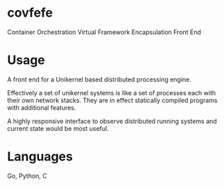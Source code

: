 # covfefe
Container Orchestration Virtual Framework Encapsulation Front End

# Usage
A front end for a Unikernel based distributed processing engine.

Effectively a set of unikernel systems is like a set of processes each with their own network stacks. They are in effect statically compiled programs with additional features.

A highly responsive interface to observe distributed running systems and current state would be most useful.

# Languages
Go, Python, C

